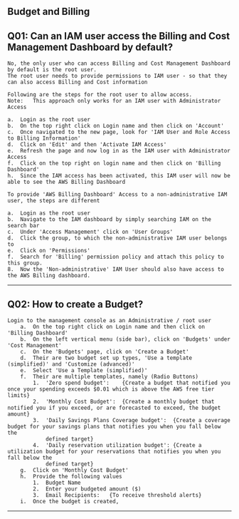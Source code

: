 Budget and Billing
-----------------------------------------------------------------------------------------------------------------------------------------------------------

Q01: Can an IAM user access the Billing and Cost Management Dashboard by default?
-----------------------------------------------------------------------------------------------------------------------------------------------------------
    No, the only user who can access Billing and Cost Management Dashboard by default is the root user.
    The root user needs to provide permissions to IAM user - so that they can also access Billing and Cost information

    Following are the steps for the root user to allow access.
    Note:   This approach only works for an IAM user with Administrator Access

    a.  Login as the root user
    b.  On the top right click on Login name and then click on 'Account'
    c.  Once navigated to the new page, look for 'IAM User and Role Access to Billing Information'
    d.  Click on 'Edit' and then 'Activate IAM Access'
    e.  Refresh the page and now log in as the IAM user with Administrator Access
    f.  Click on the top right on login name and then click on 'Billing Dashboard'
    h.  Since the IAM access has been activated, this IAM user will now be able to see the AWS Billing Dashboard

    To provide 'AWS Billing Dashboard' Access to a non-administrative IAM user, the steps are different

    a.  Login as the root user
    b.  Navigate to the IAM dashboard by simply searching IAM on the search bar
    c.  Under 'Access Management' click on 'User Groups'
    d.  Click the group, to which the non-administrative IAM user belongs to
    e.  Click on 'Permissions'
    f.  Search for 'Billing' permission policy and attach this policy to this group.
    8.  Now the 'Non-administrative' IAM User should also have access to the AWS Billing dashboard.

-----------------------------------------------------------------------------------------------------------------------------------------------------------
Q02: How to create a Budget?
-----------------------------------------------------------------------------------------------------------------------------------------------------------
    Login to the management console as an Administrative / root user
        a.  On the top right click on Login name and then click on 'Billing Dashboard'
        b.  On the left vertical menu (side bar), click on 'Budgets' under 'Cost Management'
        c.  On the 'Budgets' page, click on 'Create a Budget'
        d.  Their are two budget set up types, 'Use a template (simplified)' and 'Customize (advanced)'
        e.  Select 'Use a Template (simplified)'
        f.  Their are multiple templates, namely (Radio Buttons)
            1.  'Zero spend budget':    {Create a budget that notified you once your spending exceeds $0.01 which is above the AWS free tier limits}
            2.  'Monthly Cost Budget':  {Create a monthly budget that notified you if you exceed, or are forecasted to exceed, the budget amount}
            3.  'Daily Savings Plans Coverage budget':  {Create a coverage budget for your savings plans that notifies you when you fall below the 
                defined target}
            4.  'Daily reservation utilization budget': {Create a utilization budget for your reservations that notifies you when you fall below the 
                defined target}
        g.  Click on 'Monthly Cost Budget'
        h.  Provide the following values
            1.  Budget Name
            2.  Enter your budgeted amount ($)
            3.  Email Recipients:   {To receive threshold alerts}
        i.  Once the budget is created, 

-----------------------------------------------------------------------------------------------------------------------------------------------------------